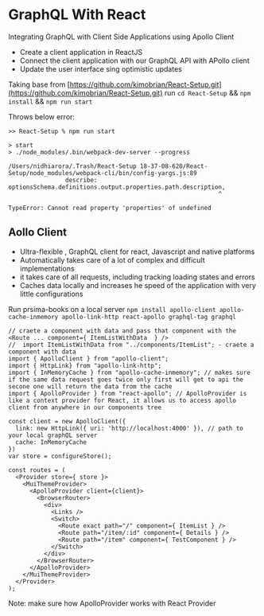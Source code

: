 # GraphQL With React
Integrating GraphQL with Client Side Applications using Apollo Client

- Create a client application in ReactJS
- Connect the client application with our GraphQL API with APollo client
- Update the user interface sing optimistic updates

Taking base from [https://github.com/kimobrian/React-Setup.git](https://github.com/kimobrian/React-Setup.git)
run `cd React-Setup` && `npm install` && `npm run start`

Throws below error:
```
>> React-Setup % npm run start                                         

> start
> ./node_modules/.bin/webpack-dev-server --progress

/Users/nidhiarora/.Trash/React-Setup 18-37-08-620/React-Setup/node_modules/webpack-cli/bin/config-yargs.js:89
				describe: optionsSchema.definitions.output.properties.path.description,
				                                           ^

TypeError: Cannot read property 'properties' of undefined

```

## Aollo Client
- Ultra-flexible , GraphQL client for react, Javascript and native platforms
- Automatically takes care of a lot of complex and difficult implementations
- it takes care of all requests, including tracking loading states and errors
- Caches data locally and increases he speed of the application with very little configurations

Run prsima-books on a local server
`npm install apollo-client apollo-cache-inmemory apollo-link-http react-apollo graphql-tag graphql`

```
// craete a component with data and pass that component with the <Route ... component={ ItemListWithData  } />
//  import ItemListWithData from "../components/ItemList"; - craete a component with data
import { ApolloClient } from "apollo-client";
import { HttpLink} from "apollo-link-http";
import { InMemoryCache } from "apollo-cache-inmemory"; // makes sure if the same data request goes twice only first will get to api the secone one will return the data from the cache
import { ApolloProvider } from "react-apollo"; // ApolloProvider is like a context provider for React, it allows us to access apollo client from anywhere in our components tree

const client = new ApolloClient({
  link: new HttpLink({ uri: 'http://localhost:4000' }), // path to your local graphQL server
  cache: InMemoryCache
})
var store = configureStore();

const routes = (
  <Provider store={ store }>
    <MuiThemeProvider>
      <ApolloProvider client={client}>
        <BrowserRouter>
          <div>
            <Links />
            <Switch>
              <Route exact path="/" component={ ItemList } />
              <Route path="/item/:id" component={ Details } />
              <Route path="/item" component={ TestComponent } />
            </Switch>
          </div>
        </BrowserRouter>
      </ApolloProvider>
    </MuiThemeProvider>
  </Provider>
);
```
Note: make sure how ApolloProvider works with React Provider